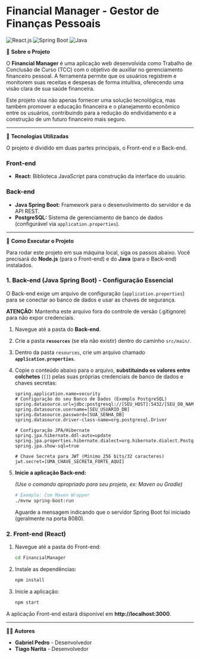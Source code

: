 # Financial Manager - Gestor de Finanças Pessoais

![React.js](https://img.shields.io/badge/Frontend-React-61DAFB?style=flat&logo=react)
![Spring Boot](https://img.shields.io/badge/Backend-Spring%20Boot-6DB33F?style=flat&logo=spring)
![Java](https://img.shields.io/badge/Language-Java-orange?style=flat&logo=java)

📌 **Sobre o Projeto**

O **Financial Manager** é uma aplicação web desenvolvida como Trabalho de Conclusão de Curso (TCC) com o objetivo de auxiliar no gerenciamento financeiro pessoal. A ferramenta permite que os usuários registrem e monitorem suas receitas e despesas de forma intuitiva, oferecendo uma visão clara de sua saúde financeira.

Este projeto visa não apenas fornecer uma solução tecnológica, mas também promover a educação financeira e o planejamento econômico entre os usuários, contribuindo para a redução do endividamento e a construção de um futuro financeiro mais seguro.

---

🚀 **Tecnologias Utilizadas**

O projeto é dividido em duas partes principais, o Front-end e o Back-end.

### Front-end
* **React:** Biblioteca JavaScript para construção da interface do usuário.

### Back-end
* **Java Spring Boot:** Framework para o desenvolvimento do servidor e da API REST.
* **PostgreSQL:** Sistema de gerenciamento de banco de dados (configurável via `application.properties`).

---

🔧 **Como Executar o Projeto**

Para rodar este projeto em sua máquina local, siga os passos abaixo. Você precisará do **Node.js** (para o Front-end) e do **Java** (para o Back-end) instalados.

### 1. Back-end (Java Spring Boot) - Configuração Essencial

O Back-end exige um arquivo de configuração (`application.properties`) para se conectar ao banco de dados e usar as chaves de segurança.

**ATENÇÃO:** Mantenha este arquivo fora do controle de versão (.gitignore) para não expor credenciais.

1.  Navegue até a pasta do **Back-end**.
2.  Crie a pasta **`resources`** (se ela não existir) dentro do caminho `src/main/`.
3.  Dentro da pasta `resources`, crie um arquivo chamado **`application.properties`**.
4.  Copie o conteúdo abaixo para o arquivo, **substituindo os valores entre colchetes** (`[]`) pelas suas próprias credenciais de banco de dados e chaves secretas:

    ```properties
    spring.application.name=security
    # Configuração do seu Banco de Dados (Exemplo PostgreSQL)
    spring.datasource.url=jdbc:postgresql://[SEU_HOST]:5432/[SEU_DB_NAME]
    spring.datasource.username=[SEU_USUARIO_DB]
    spring.datasource.password=[SUA_SENHA_DB]
    spring.datasource.driver-class-name=org.postgresql.Driver

    # Configuração JPA/Hibernate
    spring.jpa.hibernate.ddl-auto=update
    spring.jpa.properties.hibernate.dialect=org.hibernate.dialect.PostgreSQLDialect
    spring.jpa.show-sql=true

    # Chave Secreta para JWT (Mínimo 256 bits/32 caracteres)
    jwt.secret=[UMA_CHAVE_SECRETA_FORTE_AQUI]
    ```

5.  **Inicie a aplicação Back-end:**

    *(Use o comando apropriado para seu projeto, ex: Maven ou Gradle)*
    ```bash
    # Exemplo: Com Maven Wrapper
    ./mvnw spring-boot:run 
    ```
    Aguarde a mensagem indicando que o servidor Spring Boot foi iniciado (geralmente na porta 8080).

### 2. Front-end (React)

1.  Navegue até a pasta do Front-end:
    ```bash
    cd FinancialManager
    ```
2.  Instale as dependências:
    ```bash
    npm install
    ```
3.  Inicie a aplicação:
    ```bash
    npm start
    ```

A aplicação Front-end estará disponível em **http://localhost:3000**.

---

👨‍💻 **Autores**

* **Gabriel Pedro** - Desenvolvedor
* **Tiago Narita** - Desenvolvedor
